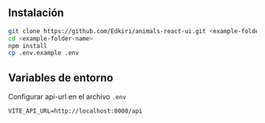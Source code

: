 ## Instalación

```bash
git clone https://github.com/Edkiri/animals-react-ui.git <example-folder-name>
cd <example-folder-name>
npm install
cp .env.example .env
```

## Variables de entorno
Configurar api-url en el archivo `.env` 
```
VITE_API_URL=http://localhost:8000/api
```
